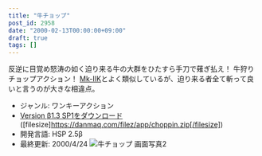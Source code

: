 ```yaml
---
title: "牛チョップ"
post_id: 2958
date: "2000-02-13T00:00:00+09:00"
draft: true
tags: []
---
```



反逆に目覚め怒涛の如く迫り来る牛の大群をひたすら手刀で薙ぎ払え！ 牛狩りチョップアクション！ [Mk-IIK](https://danmaq.com/mk-iik)とよく類似しているが、迫り来る者全て斬って良いと言うのが大きな相違点。

  * ジャンル: ワンキーアクション
  * [Version β1.3 SP1をダウンロード](https://danmaq.com/filez/app/choppin.zip) ([filesize]https://danmaq.com/filez/app/choppin.zip[/filesize])
  * 開発言語: HSP 2.5β
  * 最終更新: 2000/4/24
![牛チョップ 画面写真2](https://danmaq.com/wp-content/uploads/2013/11/choppic2.png)

